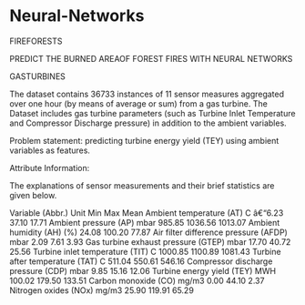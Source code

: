 # Neural-Networks

FIREFORESTS

PREDICT THE BURNED AREAOF FOREST FIRES WITH NEURAL NETWORKS


GASTURBINES

The dataset contains 36733 instances of 11 sensor measures aggregated over one hour (by means of average or sum) from a gas turbine.
The Dataset includes gas turbine parameters (such as Turbine Inlet Temperature and Compressor Discharge pressure) in addition to the ambient variables.


Problem statement: predicting turbine energy yield (TEY) using ambient variables as features.


Attribute Information:

The explanations of sensor measurements and their brief statistics are given below.

Variable (Abbr.) Unit Min Max Mean
Ambient temperature (AT) C â€“6.23 37.10 17.71
Ambient pressure (AP) mbar 985.85 1036.56 1013.07
Ambient humidity (AH) (%) 24.08 100.20 77.87
Air filter difference pressure (AFDP) mbar 2.09 7.61 3.93
Gas turbine exhaust pressure (GTEP) mbar 17.70 40.72 25.56
Turbine inlet temperature (TIT) C 1000.85 1100.89 1081.43
Turbine after temperature (TAT) C 511.04 550.61 546.16
Compressor discharge pressure (CDP) mbar 9.85 15.16 12.06
Turbine energy yield (TEY) MWH 100.02 179.50 133.51
Carbon monoxide (CO) mg/m3 0.00 44.10 2.37
Nitrogen oxides (NOx) mg/m3 25.90 119.91 65.29
